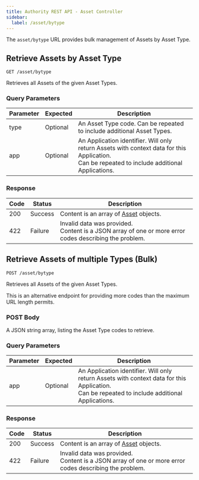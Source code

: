 ```yaml
---
title: Authority REST API - Asset Controller
sidebar:
  label: /asset/bytype
---
```


The `asset/bytype` URL provides bulk management of Assets by Asset Type.

## Retrieve Assets by Asset Type

`GET /asset/bytype`

Retrieves all Assets of the given Asset Types.

### Query Parameters

| Parameter | Expected | Description |
|-----------|----------|-------------|
| type      | Optional | An Asset Type code. Can be repeated to include additional Asset Types. |
| app       | Optional | An Application identifier. Will only return Assets with context data for this Application.<br>Can be repeated to include additional Applications. |

### Response

| Code | Status  | Description |
|------|---------|-------------|
| 200  | Success | Content is an array of [Asset](../../../proto/authority/#asset) objects. |
| 422  | Failure | Invalid data was provided.<br>Content is a JSON array of one or more error codes describing the problem. |

## Retrieve Assets of multiple Types (Bulk)

`POST /asset/bytype`

Retrieves all Assets of the given Asset Types.

This is an alternative endpoint for providing more codes than the maximum URL length permits.

### POST Body

A JSON string array, listing the Asset Type codes to retrieve.

### Query Parameters

| Parameter | Expected | Description |
|-----------|----------|-------------|
| app       | Optional | An Application identifier. Will only return Assets with context data for this Application.<br>Can be repeated to include additional Applications. |

### Response

| Code | Status  | Description |
|------|---------|-------------|
| 200  | Success | Content is an array of [Asset](../../../proto/authority/#asset) objects. |
| 422  | Failure | Invalid data was provided.<br>Content is a JSON array of one or more error codes describing the problem. |

